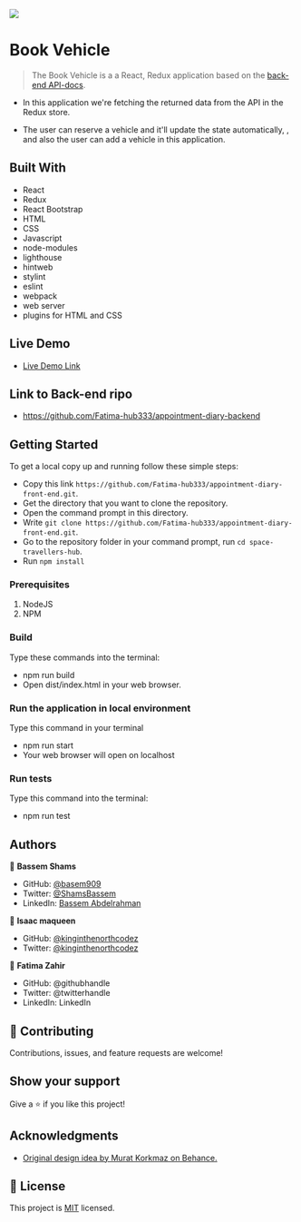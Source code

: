![](https://img.shields.io/badge/Microverse-blueviolet)



# Book Vehicle

> The Book Vehicle is a a React, Redux application based on the [back-end API-docs](https://book-vehicle.herokuapp.com/).

- In this application we're fetching the returned data from the API in the Redux store.

- The user can reserve a vehicle and it'll update the state automatically, , and also the user can add a vehicle in this application.

## Built With

- React
- Redux
- React Bootstrap
- HTML
- CSS
- Javascript
- node-modules
- lighthouse
- hintweb
- stylint
- eslint
- webpack
- web server
- plugins for HTML and CSS

## Live Demo

- [Live Demo Link]()

## Link to Back-end ripo
- https://github.com/Fatima-hub333/appointment-diary-backend

## Getting Started

To get a local copy up and running follow these simple steps:

- Copy this link `https://github.com/Fatima-hub333/appointment-diary-front-end.git`.
- Get the directory that you want to clone the repository.
- Open the command prompt in this directory.
- Write `git clone https://github.com/Fatima-hub333/appointment-diary-front-end.git`.
- Go to the repository folder in your command prompt, run `cd space-travellers-hub`.
- Run `npm install`

### Prerequisites

1. NodeJS
2. NPM

### Build

Type these commands into the terminal:

- npm run build
- Open dist/index.html in your web browser.

### Run the application in local environment

Type this command in your terminal

- npm run start
- Your web browser will open on localhost

### Run tests

Type this command into the terminal:

- npm run test

## Authors

👤 **Bassem Shams**

- GitHub: [@basem909](https://github.com/basem909)
- Twitter: [@ShamsBassem](https://twitter.com/ShamsBassem)
- LinkedIn: [Bassem Abdelrahman](https://www.linkedin.com/in/bassem-shams-126a29134/)

👤 **Isaac maqueen**

- GitHub: [@kinginthenorthcodez](https://github.com/kinginthenorthcodez)
- Twitter: [@kinginthenorthcodez](https://twitter.com/kinginthenorthcodez)

👤 **Fatima Zahir**

- GitHub: @githubhandle
- Twitter: @twitterhandle
- LinkedIn: LinkedIn


## 🤝 Contributing

Contributions, issues, and feature requests are welcome!

## Show your support

Give a ⭐️ if you like this project!

## Acknowledgments

- [Original design idea by Murat Korkmaz on Behance.](https://www.behance.net/gallery/26425031/Vespa-Responsive-Redesign) 

## 📝 License

This project is [MIT](./MIT.md) licensed.
